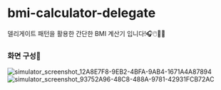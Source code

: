 # bmi-calculator-delegate
델리게이트 패턴을 활용한 간단한 BMI 계산기 입니다!🎧🖱️📱🚀

### 화면 구성📱
![simulator_screenshot_12A8E7F8-9EB2-4BFA-9AB4-1671A4A87894](https://github.com/hyung6370/bmi-calculator-delegate/assets/81064963/ca38c964-94fe-4ecd-b285-e94027c27c5a)
![simulator_screenshot_93752A96-48C8-488A-9781-42931FCB72AC](https://github.com/hyung6370/bmi-calculator-delegate/assets/81064963/b59a8965-6152-4680-8528-425930dda15a)
